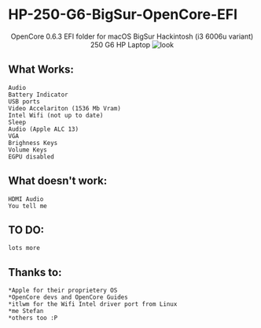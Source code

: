 # HP-250-G6-BigSur-OpenCore-EFI


<p align="center">
 OpenCore 0.6.3 EFI folder for macOS BigSur Hackintosh (i3 6006u variant) 250 G6 HP Laptop
<img src="https://i.imgur.com/C5WJG3W.png" alt="look">
</p>

## What Works:
```
Audio
Battery Indicator
USB ports
Video Accelariton (1536 Mb Vram)
Intel Wifi (not up to date)
Sleep
Audio (Apple ALC 13)
VGA
Brighness Keys
Volume Keys
EGPU disabled
```
## What doesn't work:
```
HDMI Audio 
You tell me
```

## TO DO:
```
lots more 
```

## Thanks to:
```
*Apple for their proprietery OS
*OpenCore devs and OpenCore Guides
*itlwm for the Wifi Intel driver port from Linux
*me Stefan
*others too :P
```
